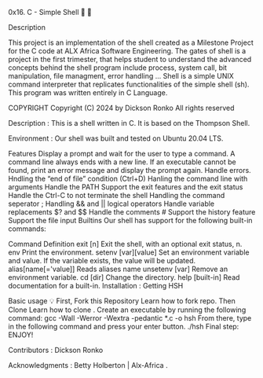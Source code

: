 0x16. C - Simple Shell
📄 🚀

Description

This project is an implementation of the shell created as a Milestone Project for the C code at ALX Africa Software Engineering.
The gates of shell is a project in the first trimester, that helps student to understand the advanced concepts behind the shell program include process, system call, bit manipulation, file managment, error handling ...
Shell is a simple UNIX command interpreter that replicates functionalities of the simple shell (sh).
This program was written entirely in C Language.

COPYRIGHT
Copyright (C) 2024 by Dickson Ronko
All rights reserved

Description :
This is a shell written in C. It is based on the Thompson Shell.

Environment :
Our shell was built and tested on Ubuntu 20.04 LTS.

Features
Display a prompt and wait for the user to type a command. A command line always ends with a new line.
If an executable cannot be found, print an error message and display the prompt again.
Handle errors.
Hndling the “end of file” condition (Ctrl+D)
Hanling the command line with arguments
Handle the PATH
Support the exit features and the exit status
Handle the Ctrl-C to not terminate the shell
Handling the command seperator ;
Handling && and || logical operators
Handle variable replacements $? and $$
Handle the comments #
Support the history feature
Support the file input
Builtins
Our shell has support for the following built-in commands:

Command	Definition
exit [n]	Exit the shell, with an optional exit status, n.
env	Print the environment.
setenv [var][value]	Set an environment variable and value. If the variable exists, the value will be updated.
alias[name[='value]]	Reads aliases name
unsetenv [var]	Remove an environment variable.
cd [dir]	Change the directory.
help [built-in]	Read documentation for a built-in.
Installation : Getting HSH

Basic usage 💡
First, Fork this Repository Learn how to fork repo.
Then Clone Learn how to clone .
Create an executable by running the following command:
gcc -Wall -Werror -Wextra -pedantic *.c -o hsh
From there, type in the following command and press your enter button.
./hsh
Final step: ENJOY!

Contributors :
Dickson Ronko

Acknowledgments :
Betty Holberton | Alx-Africa .
